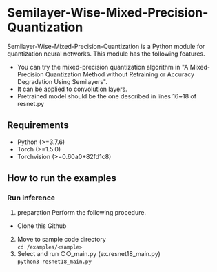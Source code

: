 # Semilayer-Wise-Mixed-Precision-Quantization
Semilayer-Wise-Mixed-Precision-Quantization is a Python module for quantization neural networks. This module has the following features.
* You can try the mixed-precision quantization algorithm in "A Mixed-Precision Quantization Method without Retraining or Accuracy Degradation Using Semilayers".
* It can be applied to convolution layers.
* Pretrained model should be the one described in lines 16~18 of resnet.py

## Requirements
* Python (>=3.7.6)
* Torch (>=1.5.0)
* Torchvision (>=0.60a0+82fd1c8)

## How to run the examples
### Run inference 
1. preparation
Perform the following procedure.
* Clone this Github
2. Move to sample code directory \
`cd /examples/<sample>`
3. Select and run ○○_main.py (ex.resnet18_main.py) \
`python3 resnet18_main.py`